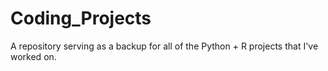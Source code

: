 # Coding_Projects
 A repository serving as a backup for all of the Python + R projects that I've worked on. 
 
